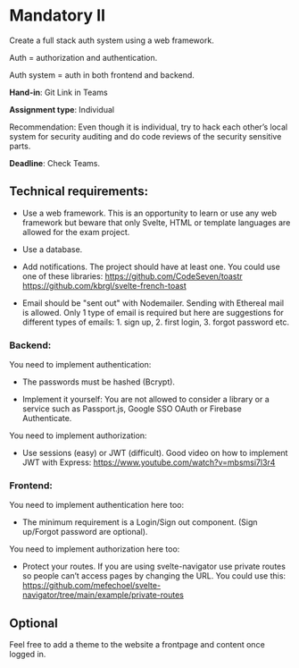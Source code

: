 # Mandatory II

Create a full stack auth system using a web framework. 

Auth = authorization and authentication. 

Auth system = auth in both frontend and backend. 

**Hand-in**: Git Link in Teams

**Assignment type**: Individual

Recommendation: Even though it is individual, try to hack each other’s local system for security auditing and do code reviews of the security sensitive parts. 

**Deadline**: Check Teams. 

## Technical requirements:

- Use a web framework. This is an opportunity to learn or use any web framework but beware that only Svelte, HTML or template languages are allowed for the exam project.

- Use a database.

- Add notifications. The project should have at least one. You could use 	one of these libraries: https://github.com/CodeSeven/toastr  https://github.com/kbrgl/svelte-french-toast

- Email should be "sent out" with Nodemailer. Sending with Ethereal mail is allowed. Only 1 type of email is required but here are suggestions for different types of emails: 1. sign up, 2. first login, 3. forgot password etc.

### Backend:

You need to implement authentication:

- The passwords must be hashed (Bcrypt).

- Implement it yourself: You are not allowed to  consider a library or a service such as Passport.js, Google SSO OAuth or Firebase Authenticate. 

You need to implement authorization: 

- Use sessions (easy) or JWT (difficult). Good video on how to implement JWT with Express: https://www.youtube.com/watch?v=mbsmsi7l3r4

### Frontend:

You need to implement authentication here too:

- The minimum requirement is a Login/Sign out component. (Sign up/Forgot password are optional). 

You need to implement authorization here too: 

- Protect your routes. If you are using svelte-navigator use private routes so people can’t access pages by changing the URL. You could use this:
https://github.com/mefechoel/svelte-navigator/tree/main/example/private-routes


## Optional

Feel free to add a theme to the website a frontpage and content once logged in.
